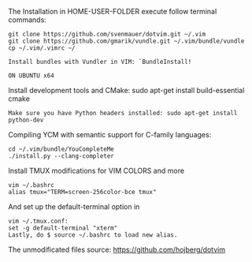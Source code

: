 The Installation in HOME-USER-FOLDER execute follow terminal commands:

    git clone https://github.com/svenmauer/dotvim.git ~/.vim
    git clone https://github.com/gmarik/vundle.git ~/.vim/bundle/vundle
    cp ~/.vim/.vimrc ~/

    Install bundles with Vundler in VIM: `BundleInstall!
    
    ON UBUNTU x64
Install development tools and CMake: sudo apt-get install build-essential cmake

    Make sure you have Python headers installed: sudo apt-get install python-dev

Compiling YCM with semantic support for C-family languages:

    cd ~/.vim/bundle/YouCompleteMe
    ./install.py --clang-completer
    
Install TMUX modifications for VIM COLORS and more

    vim ~/.bashrc
    alias tmux="TERM=screen-256color-bce tmux"
    
And set up the default-terminal option in 

    vim ~/.tmux.conf:
    set -g default-terminal "xterm"
    Lastly, do $ source ~/.bashrc to load new alias.

The unmodificated files source: https://github.com/hojberg/dotvim

